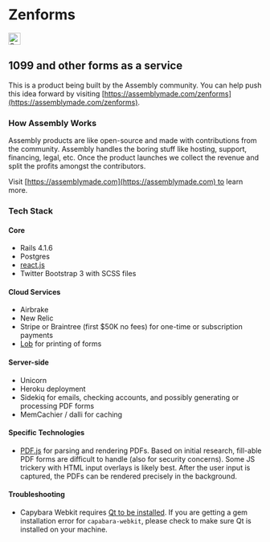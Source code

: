 # Zenforms

<a href="https://assembly.com/zenforms/bounties?utm_campaign=assemblage&utm_source=zenforms&utm_medium=repo_badge"><img src="http://badger.asm.co/zenforms/badges/tasks.svg" height="24px" alt="Open Tasks" /></a>

## 1099 and other forms as a service

This is a product being built by the Assembly community. You can help push this idea forward by visiting [https://assemblymade.com/zenforms](https://assemblymade.com/zenforms).

### How Assembly Works

Assembly products are like open-source and made with contributions from the community. Assembly handles the boring stuff like hosting, support, financing, legal, etc. Once the product launches we collect the revenue and split the profits amongst the contributors.

Visit [https://assemblymade.com](https://assemblymade.com) to learn more.

### Tech Stack

#### Core
- Rails 4.1.6
- Postgres
- [react.js](http://facebook.github.io/react/)
- Twitter Bootstrap 3 with SCSS files

#### Cloud Services
- Airbrake
- New Relic
- Stripe or Braintree (first $50K no fees) for one-time or subscription payments
- [Lob](https://www.lob.com/) for printing of forms

#### Server-side
- Unicorn
- Heroku deployment
- Sidekiq for emails, checking accounts, and possibly generating or processing PDF forms
- MemCachier / dalli for caching

#### Specific Technologies

- [PDF.js](http://mozilla.github.io/pdf.js/) for parsing and rendering PDFs.  Based on initial research, fill-able PDF forms are difficult to handle (also for security concerns).  Some JS trickery with HTML input overlays is likely best.  After the user input is captured, the PDFs can be rendered precisely in the background.

#### Troubleshooting
- Capybara Webkit requires [Qt to be installed](https://github.com/thoughtbot/capybara-webkit/wiki/Installing-Qt-and-compiling-capybara-webkit). If you are getting a gem installation error for `capabara-webkit`, please check to make sure Qt is installed on your machine.
